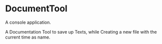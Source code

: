 # DocumentTool
 
A console application.
 
A Documentation Tool to save up Texts, while Creating a new file with the current time as name.
